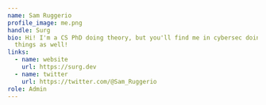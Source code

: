```yaml
---
name: Sam Ruggerio
profile_image: me.png
handle: Surg
bio: Hi! I'm a CS PhD doing theory, but you'll find me in cybersec doing neat
  things as well!
links:
  - name: website
    url: https://surg.dev
  - name: twitter
    url: https://twitter.com/@Sam_Ruggerio
role: Admin
---
```

